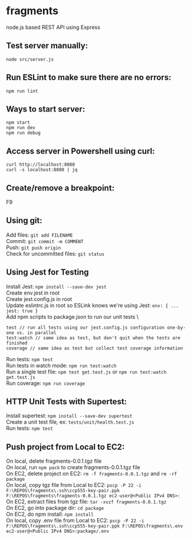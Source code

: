 # fragments

node.js based REST API using Express

## Test server manually:

`node src/server.js`

## Run ESLint to make sure there are no errors:

`npm run lint`

## Ways to start server:

`npm start` \
`npm run dev` \
`npm run debug`

## Access server in Powershell using curl:

`curl http://localhost:8080` \
`curl -s localhost:8080 | jq`

## Create/remove a breakpoint:

F9

## Using git:

Add files: `git add FILENAME` \
Commit: `git commit -m COMMENT` \
Push: `git push origin` \
Check for uncommitted files: `git status`

## Using Jest for Testing

Install Jest: `npm install --save-dev jest` \
Create env.jest in root \
Create jest.config.js in root \
Update eslintrc.js in root so ESLink knows we're using Jest: `env: { ... jest: true }` \
Add npm scripts to package.json to run our unit tests \

```
test // run all tests using our jest.config.js configuration one-by-one vs. in parallel
test:watch // same idea as test, but don't quit when the tests are finished
coverage // same idea as test but collect test coverage information
```

Run tests: `npm test` \
Run tests in watch mode: `npm run test:watch` \
Run a single test file: `npm test get.test.js` or `npm run test:watch get.test.js` \
Run coverage: `npm run coverage`

## HTTP Unit Tests with Supertest:

Install supertest: `npm install --save-dev supertest` \
Create a unit test file, ex: `tests/unit/health.test.js` \
Run tests: `npm test`

## Push project from Local to EC2:

On local, delete fragments-0.0.1.tgz file \
On local, run `npm pack` to create fragments-0.0.1.tgz file \
On EC2, delete project on EC2: `rm -f fragments-0.0.1.tgz` and `rm -rf package` \
On local, copy tgz file from Local to EC2: `pscp -P 22 -i F:\REPOS\fragments\.ssh\ccp555-key-pair.ppk F:\REPOS\fragments\fragments-0.0.1.tgz ec2-user@<Public IPv4 DNS>:` \
On EC2, extract files from tgz file: `tar -xvzf fragments-0.0.1.tgz` \
On EC2, go into package dir: `cd package` \
On EC2, do npm install: `npm install` \
On local, copy .env file from Local to EC2: `pscp -P 22 -i F:\REPOS\fragments\.ssh\ccp555-key-pair.ppk F:\REPOS\fragments\.env ec2-user@<Public IPv4 DNS>:package/.env`
